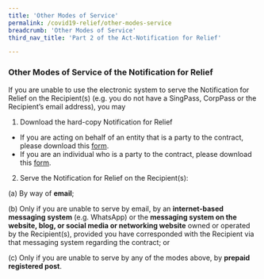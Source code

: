 ```yaml
---
title: 'Other Modes of Service'
permalink: /covid19-relief/other-modes-service
breadcrumb: 'Other Modes of Service'
third_nav_title: 'Part 2 of the Act-Notification for Relief'

---
```


### Other Modes of Service of the Notification for Relief ### 
If you are unable to use the electronic system to serve the Notification for Relief on the Recipient(s) (e.g. you do not have a SingPass, CorpPass or the Recipient’s email address), you may 

1.	Download the hard-copy Notification for Relief

*	If you are acting on behalf of an entity that is a party to the contract, please download this [form](https://www.mlaw.gov.sg/files/covid19-forms/orm-1-Entity.docx).
*	If you are an individual who is a party to the contract, please download this [form](https://www.mlaw.gov.sg/files/covid19-forms/form-1-individual.docx).  


2. Serve the Notification for Relief on the Recipient(s): 

(a)	 By way of **email**; 

(b)	 Only if you are unable to serve by email, by an **internet-based messaging system** (e.g. WhatsApp) or the **messaging system on the website, blog, or social media or networking website** owned or operated by the Recipient(s), provided you have corresponded with the Recipient via that messaging system regarding the contract; or

(c)	 Only if you are unable to serve by any of the modes above, by **prepaid registered post**.
